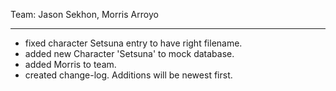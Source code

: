 Team: Jason Sekhon, Morris Arroyo

----------
* fixed character Setsuna entry to have right filename.
* added new Character 'Setsuna' to mock database.
* added Morris to team.
* created change-log. Additions will be newest first.